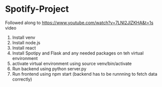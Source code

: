 # Spotify-Project

Followed along to https://www.youtube.com/watch?v=7LNl2JlZKHA&t=1s video
1. Install venv
2. Install node.js
3. Install react 
4. Install Spotipy and Flask and any needed packages on teh virtual environment
5. activate virtual environment using source venv/bin/activate
6. Run backend using python server.py
7. Run frontend using npm start (backend has to be runnning to fetch data correctly)